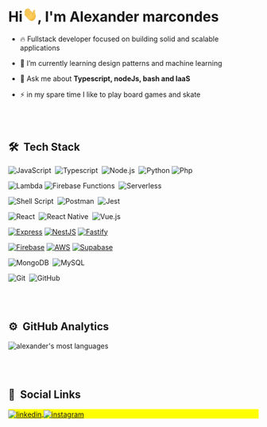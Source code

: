 <h1 align="left">Hi<img src="./hi.gif" height="30"width="30px">, I'm Alexander marcondes</h1>
<!-- <p align="left"> <img src="https://komarev.com/ghpvc/?username=alexmarcondes21&color=yellow" alt="Profile views" /> </p> -->

- 🔥 Fullstack developer focused on building solid and scalable applications

- 🔭 I’m currently learning design patterns and machine learning

- 💬 Ask me about **Typescript, nodeJs, bash and IaaS**

- ⚡ in my spare time I like to play board games and skate

<br><br>

## 🛠 &nbsp;Tech Stack

  
![JavaScript](https://img.shields.io/badge/JavaScript-F7DF1E?style=for-the-badge&logo=javascript&logoColor=black)&nbsp;
![Typescript](https://img.shields.io/badge/TypeScript-007ACC?style=for-the-badge&logo=typescript&logoColor=white)&nbsp;
![Node.js](https://img.shields.io/badge/Node.js-43853D?style=for-the-badge&logo=node.js&logoColor=white)&nbsp;
![Python](https://img.shields.io/badge/Python-3776AB?style=for-the-badge&logo=python&logoColor=white)
![Php](	https://img.shields.io/badge/PHP-777BB4?style=for-the-badge&logo=php&logoColor=white)&nbsp;
<!--[![Python](https://img.shields.io/badge/python-3670A0?style=for-the-badge&logo=python&logoColor=ffdd54)](https://www.python.org/)
[![C](https://img.shields.io/badge/C-00599C?style=for-the-badge&logo=c&logoColor=white)](https://en.wikipedia.org/wiki/C_(programming_language)) -->

![Lambda](https://img.shields.io/badge/Lambda-FF9900?style=for-the-badge&logo=aws-lambda&logoColor=white)
![Firebase Functions](https://img.shields.io/badge/Firebase%20Functions-FFCA28?style=for-the-badge&logo=firebase&logoColor=black)&nbsp;
![Serverless](https://img.shields.io/badge/Serverless-0078D7?style=for-the-badge&logo=microservices&logoColor=white)&nbsp;

![Shell Script](https://img.shields.io/badge/Shell_Script-4EAA25?style=for-the-badge&logo=gnu-bash&logoColor=white)&nbsp;
![Postman](https://img.shields.io/badge/Postman-FF6C37?style=for-the-badge&logo=postman&logoColor=white)&nbsp;
![Jest](https://img.shields.io/badge/Jest-C21325?style=for-the-badge&logo=jest&logoColor=white)&nbsp;

![React](https://img.shields.io/badge/React-20232A?style=for-the-badge&logo=react&logoColor=61DAFB)&nbsp;
![React Native](https://img.shields.io/badge/React_Native-20232A?style=for-the-badge&logo=react&logoColor=61DAFB)&nbsp;
![Vue.js](https://img.shields.io/badge/Vue.js-4FC08D?style=for-the-badge&logo=vue.js&logoColor=white)

[![Express](https://img.shields.io/badge/Express-000000?style=for-the-badge&logo=express&logoColor=white)](https://expressjs.com)
[![NestJS](https://img.shields.io/badge/NestJS-E0234E?style=for-the-badge&logo=nestjs&logoColor=white)](https://nestjs.com)
[![Fastify](https://img.shields.io/badge/Fastify-000000?style=for-the-badge&logo=fastify&logoColor=white)](https://www.fastify.io)

[![Firebase](https://img.shields.io/badge/firebase-ffca28?style=for-the-badge&logo=firebase&logoColor=black)](https://firebase.google.com/)
[![AWS](https://img.shields.io/badge/AWS-232F3E?style=for-the-badge&logo=amazon-aws&logoColor=white)](https://aws.amazon.com/)
[![Supabase](https://img.shields.io/badge/Supabase-3ECF8E?style=for-the-badge&logo=supabase&logoColor=white)](https://supabase.io/)

<!--![HTML](https://img.shields.io/badge/HTML5-E34F26?style=for-the-badge&logo=html5&logoColor=white)&nbsp;-->
<!--![CSS](https://img.shields.io/badge/CSS3-1572B6?style=for-the-badge&logo=css3&logoColor=white)&nbsp;-->

![MongoDB](https://img.shields.io/badge/MongoDB-green?style=for-the-badge&logo=mongodb)&nbsp;
![MySQL](https://img.shields.io/badge/MySQL-orange?style=for-the-badge&logo=mysql)&nbsp;


![Git](https://img.shields.io/badge/GIT-E44C30?style=for-the-badge&logo=git&logoColor=white)&nbsp;
![GitHub](https://img.shields.io/badge/GitHub-100000?style=for-the-badge&logo=github&logoColor=white)&nbsp;
<!--![Visual Studio Code](https://img.shields.io/badge/-Visual%20Studio%20Code-05122A?style=flat&logo=visual-studio-code&logoColor=007ACC)&nbsp;-->


<br><br>

## ⚙️ &nbsp;GitHub Analytics

<p align="left">
<!--<img width="530em" src="https://github-readme-stats.vercel.app/api?username=devgrunge&show_icons=true&theme=vision-friendly-dark" alt="alexander's stats"/> -->
<img width="530em" src="https://github-readme-stats.vercel.app/api/top-langs/?username=devgrunge&layout=compact&theme=vision-friendly-dark" alt="alexander's most languages"/>
</p>

<br><br>

## 🔗 &nbsp;Social Links

<p align="left" style="background:yellow">
<a href="https://www.linkedin.com/in/alexmarcjr-dev/" target="_blank">
  <img align="center" src="https://img.shields.io/badge/-alexmarcjr--dev-05122A?style=flat&logo=linkedin&logoColor=white" alt="linkedin"/>
</a>
<a href="https://instagram.com/ogrunjo" target="_blank">
 <img align="center" src="https://img.shields.io/badge/-ogrunjo-05122A?style=flat&logo=instagram&logoColor=white" alt="instagram"/>
</a>
</p>
